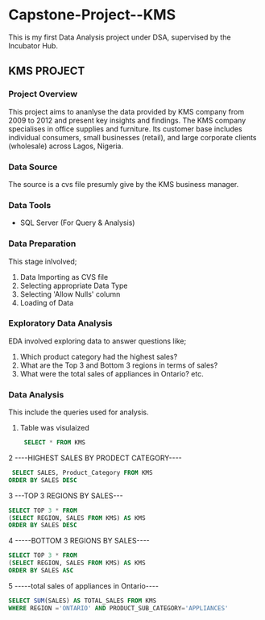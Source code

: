 # Capstone-Project--KMS
This is my  first Data Analysis project under DSA, supervised by the Incubator Hub.


## KMS PROJECT 
### Project Overview
This project aims to ananlyse the data provided by KMS company from 2009 to 2012 and present key insights and findings. 
The KMS company specialises in office supplies and furniture. Its customer base includes individual consumers, small businesses (retail),
and large corporate clients (wholesale) across Lagos, Nigeria. 

### Data Source
The source is a cvs file presumly give by the KMS business manager.

### Data Tools
- SQL Server (For Query & Analysis)

### Data Preparation
This stage inlvolved;
1. Data Importing as CVS file
2. Selecting appropriate Data Type
3. Selecting 'Allow Nulls' column
4. Loading of Data

### Exploratory Data Analysis
EDA involved exploring data to answer questions like;
1. Which product category had the highest sales? 
2. What are the Top 3 and Bottom 3 regions in terms of sales? 
3. What were the total sales of appliances in Ontario? etc.

### Data Analysis
This include the queries used for analysis.
1. Table was visulaized
  
   ```  sql
    SELECT * FROM KMS

2  ----HIGHEST SALES BY PRODECT CATEGORY----
``` sql
 SELECT SALES, Product_Category FROM KMS
ORDER BY SALES DESC

  ```

3 ---TOP 3 REGIONS BY SALES---
 ``` sql
SELECT TOP 3 * FROM
(SELECT REGION, SALES FROM KMS) AS KMS
ORDER BY SALES DESC

 ```
4 -----BOTTOM 3 REGIONS BY SALES----
``` sql
SELECT TOP 3 * FROM
(SELECT REGION, SALES FROM KMS) AS KMS
ORDER BY SALES ASC
```
5 -----total sales of appliances in Ontario----

``` sql
SELECT SUM(SALES) AS TOTAL_SALES FROM KMS
WHERE REGION ='ONTARIO' AND PRODUCT_SUB_CATEGORY='APPLIANCES'
```


